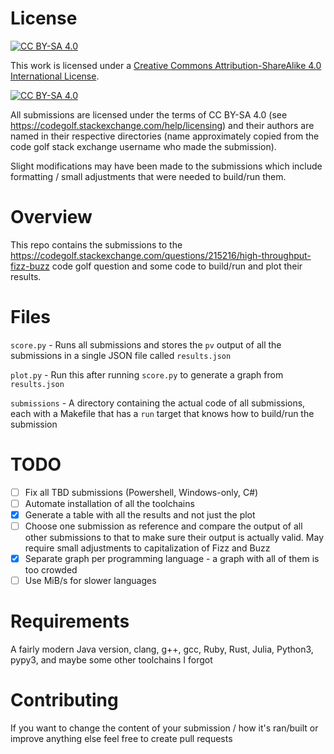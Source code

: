 # License
[![CC BY-SA 4.0][cc-by-sa-shield]][cc-by-sa]

This work is licensed under a
[Creative Commons Attribution-ShareAlike 4.0 International License][cc-by-sa].

[![CC BY-SA 4.0][cc-by-sa-image]][cc-by-sa]

[cc-by-sa]: http://creativecommons.org/licenses/by-sa/4.0/
[cc-by-sa-image]: https://licensebuttons.net/l/by-sa/4.0/88x31.png
[cc-by-sa-shield]: https://img.shields.io/badge/License-CC%20BY--SA%204.0-lightgrey.svg

All submissions are licensed under the terms of CC BY-SA 4.0 (see https://codegolf.stackexchange.com/help/licensing) and their authors are named in their respective directories (name approximately copied from the code golf stack exchange username who made the submission).

Slight modifications may have been made to the submissions which include formatting / small adjustments that were needed to build/run them.

# Overview
This repo contains the submissions to the https://codegolf.stackexchange.com/questions/215216/high-throughput-fizz-buzz code golf question and some code to build/run and plot their results.

# Files
`score.py` - Runs all submissions and stores the `pv` output of all the submissions in a single JSON file called `results.json`

`plot.py` - Run this after running `score.py` to generate a graph from `results.json`

`submissions` - A directory containing the actual code of all submissions, each with a Makefile that has a `run` target that knows how to build/run the submission

# TODO
- [ ] Fix all TBD submissions (Powershell, Windows-only, C#)
- [ ] Automate installation of all the toolchains
- [x] Generate a table with all the results and not just the plot
- [ ] Choose one submission as reference and compare the output of
      all other submissions to that to make sure their output is actually valid. 
      May require small adjustments to capitalization of Fizz and Buzz
- [x] Separate graph per programming language - a graph with all of them is too crowded
- [ ] Use MiB/s for slower languages

# Requirements
A fairly modern Java version, clang, g++, gcc, Ruby, Rust, Julia, Python3, pypy3, and maybe some other toolchains I forgot

# Contributing
If you want to change the content of your submission / how it's ran/built or improve anything else feel free to create pull requests

